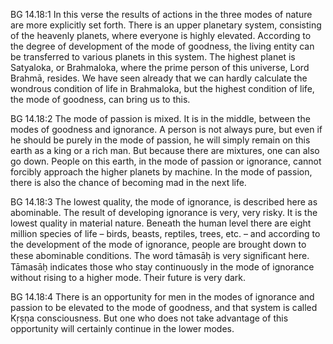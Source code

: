 BG 14.18:1	In this verse the results of actions in the three modes of nature are more explicitly set forth. There is an upper planetary system, consisting of the heavenly planets, where everyone is highly elevated. According to the degree of development of the mode of goodness, the living entity can be transferred to various planets in this system. The highest planet is Satyaloka, or Brahmaloka, where the prime person of this universe, Lord Brahmā, resides. We have seen already that we can hardly calculate the wondrous condition of life in Brahmaloka, but the highest condition of life, the mode of goodness, can bring us to this.

BG 14.18:2	The mode of passion is mixed. It is in the middle, between the modes of goodness and ignorance. A person is not always pure, but even if he should be purely in the mode of passion, he will simply remain on this earth as a king or a rich man. But because there are mixtures, one can also go down. People on this earth, in the mode of passion or ignorance, cannot forcibly approach the higher planets by machine. In the mode of passion, there is also the chance of becoming mad in the next life.

BG 14.18:3	The lowest quality, the mode of ignorance, is described here as abominable. The result of developing ignorance is very, very risky. It is the lowest quality in material nature. Beneath the human level there are eight million species of life – birds, beasts, reptiles, trees, etc. – and according to the development of the mode of ignorance, people are brought down to these abominable conditions. The word tāmasāḥ is very signiﬁcant here. Tāmasāḥ indicates those who stay continuously in the mode of ignorance without rising to a higher mode. Their future is very dark.

BG 14.18:4	There is an opportunity for men in the modes of ignorance and passion to be elevated to the mode of goodness, and that system is called Kṛṣṇa consciousness. But one who does not take advantage of this opportunity will certainly continue in the lower modes.